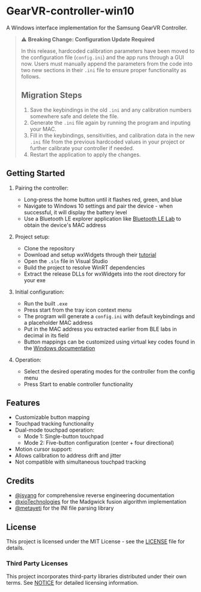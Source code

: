 # GearVR-controller-win10

A Windows interface implementation for the Samsung GearVR Controller.

> ⚠️ **Breaking Change: Configuration Update Required**
>
> In this release, hardcoded calibration parameters have been moved to the configuration file (`config.ini`) and the app runs through a GUI now.
> Users must manually append the parameters from the code into two new sections in their `.ini` file to ensure proper functionality as follows.
>
> ## Migration Steps
>
> 1. Save the keybindings in the old `.ini` and any calibration numbers somewhere safe and delete the file.
> 2. Generate the `.ini` file again by running the program and inputing your MAC.
> 3. Fill in the keybindings, sensitivities, and calibration data in the new `.ini` file from the previous hardcoded values in your project or further calibrate your controller if needed.
> 4. Restart the application to apply the changes.

## Getting Started

1. Pairing the controller:

    - Long-press the home button until it flashes red, green, and blue
    - Navigate to Windows 10 settings and pair the device - when successful, it will display the battery level
    - Use a Bluetooth LE explorer application like [Bluetooth LE Lab](https://apps.microsoft.com/detail/9n6jd37gwzc8) to obtain the device's MAC address

2. Project setup:

    - Clone the repository
    - Download and setup wxWidgets through their [tutorial](https://docs.wxwidgets.org/3.2/plat_msw_binaries.html)
    - Open the `.sln` file in Visual Studio
    - Build the project to resolve WinRT dependencies
    - Extract the release DLLs for wxWidgets into the root directory for your exe

3. Initial configuration:

    - Run the built `.exe`
    - Press start from the tray icon context menu
    - The program will generate a `config.ini` with default keybindings and a placeholder MAC address
    - Put in the MAC address you extracted earlier from BLE labs in decimal in its field
    - Button mappings can be customized using virtual key codes found in the [Windows documentation](https://learn.microsoft.com/en-us/windows/win32/inputdev/virtual-key-codes)

4. Operation:
    - Select the desired operating modes for the controller from the config menu
    - Press Start to enable controller functionality

## Features

-   Customizable button mapping
-   Touchpad tracking functionality
-   Dual-mode touchpad operation:
    -   Mode 1: Single-button touchpad
    -   Mode 2: Five-button configuration (center + four directional)
-   Motion cursor support:
-   Allows calibration to address drift and jitter
-   Not compatible with simultaneous touchpad tracking

## Credits

-   [@jsyang](https://github.com/jsyang) for comprehensive reverse engineering documentation
-   [@xioTechnologies](https://github.com/xioTechnologies) for the Madgwick fusion algorithm implementation
-   [@metayeti](https://github.com/metayeti) for the INI file parsing library

## License

This project is licensed under the MIT License - see the [LICENSE](LICENSE) file for details.

### Third Party Licenses

This project incorporates third-party libraries distributed under their own terms. See [NOTICE](NOTICE) for detailed licensing information.
